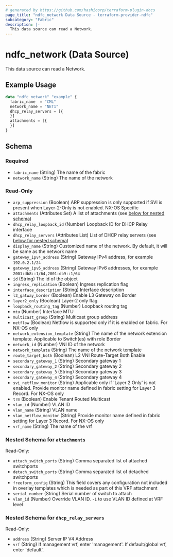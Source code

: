 ```yaml
---
# generated by https://github.com/hashicorp/terraform-plugin-docs
page_title: "ndfc_network Data Source - terraform-provider-ndfc"
subcategory: "Fabric"
description: |-
  This data source can read a Network.
---
```


# ndfc_network (Data Source)

This data source can read a Network.

## Example Usage

```terraform
data "ndfc_network" "example" {
  fabric_name  = "CML"
  network_name = "NET1"
  dhcp_relay_servers = [{
  }]
  attachments = [{
  }]
}
```

<!-- schema generated by tfplugindocs -->
## Schema

### Required

- `fabric_name` (String) The name of the fabric
- `network_name` (String) The name of the network

### Read-Only

- `arp_suppression` (Boolean) ARP suppression is only supported if SVI is present when Layer-2-Only is not enabled. NX-OS Specific
- `attachments` (Attributes Set) A list of attachments (see [below for nested schema](#nestedatt--attachments))
- `dhcp_relay_loopback_id` (Number) Loopback ID for DHCP Relay interface
- `dhcp_relay_servers` (Attributes List) List of DHCP relay servers (see [below for nested schema](#nestedatt--dhcp_relay_servers))
- `display_name` (String) Customized name of the network. By default, it will be same as the network name
- `gateway_ipv4_address` (String) Gateway IPv4 address, for example `192.0.2.1/24`
- `gateway_ipv6_address` (String) Gateway IPv6 addresses, for example `2001:db8::1/64,2001:db9::1/64`
- `id` (String) The id of the object
- `ingress_replication` (Boolean) Ingress replication flag
- `interface_description` (String) Interface description
- `l3_gatway_border` (Boolean) Enable L3 Gateway on Border
- `layer2_only` (Boolean) Layer-2 only flag
- `loopback_routing_tag` (Number) Loopback routing tag
- `mtu` (Number) Interface MTU
- `multicast_group` (String) Multicast group address
- `netflow` (Boolean) Netflow is supported only if it is enabled on fabric. For NX-OS only
- `network_extension_template` (String) The name of the network extension template. Applicable to Switch(es) with role Border
- `network_id` (Number) VNI ID of the network
- `network_template` (String) The name of the network template
- `route_target_both` (Boolean) L2 VNI Route-Target Both Enable
- `secondary_gateway_1` (String) Secondary gateway 1
- `secondary_gateway_2` (String) Secondary gateway 2
- `secondary_gateway_3` (String) Secondary gateway 3
- `secondary_gateway_4` (String) Secondary gateway 4
- `svi_netflow_monitor` (String) Applicable only if 'Layer 2 Only' is not enabled. Provide monitor name defined in fabric setting for Layer 3 Record. For NX-OS only
- `trm` (Boolean) Enable Tenant Routed Multicast
- `vlan_id` (Number) VLAN ID
- `vlan_name` (String) VLAN name
- `vlan_netflow_monitor` (String) Provide monitor name defined in fabric setting for Layer 3 Record. For NX-OS only
- `vrf_name` (String) The name of the vrf

<a id="nestedatt--attachments"></a>
### Nested Schema for `attachments`

Read-Only:

- `attach_switch_ports` (String) Comma separated list of attached switchports
- `detach_switch_ports` (String) Comma separated list of detached switchports
- `freeform_config` (String) This field covers any configuration not included in overlay templates which is needed as part of this VRF attachment
- `serial_number` (String) Serial number of switch to attach
- `vlan_id` (Number) Override VLAN ID. `-1` to use VLAN ID defined at VRF level


<a id="nestedatt--dhcp_relay_servers"></a>
### Nested Schema for `dhcp_relay_servers`

Read-Only:

- `address` (String) Server IP V4 Address
- `vrf` (String) If management vrf, enter 'management'. If default/global vrf, enter 'default'.

